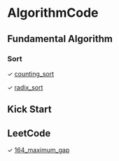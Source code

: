 # AlgorithmCode

## Fundamental Algorithm
### Sort

&#10003; [counting_sort](https://github.com/wrzzd/AlgorithmCode/blob/master/FundamentalAlgorithm/Sort/counting_sort.py)

&#10003; [radix_sort](https://github.com/wrzzd/AlgorithmCode/blob/master/FundamentalAlgorithm/Sort/radix_sort.py)

## Kick Start

## LeetCode

&#10003; [164_maximum_gap](https://github.com/wrzzd/AlgorithmCode/blob/master/LeetCode/164_maximum_gap.py)

